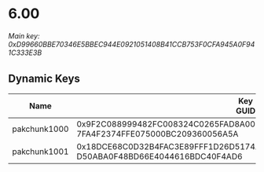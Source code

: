 # 6.00

###### *Main key: 0xD99660BBE70346E5BBEC944E0921051408B41CCB753F0CFA945A0F941C333E3B*

## Dynamic Keys

| Name         | Key<br/>GUID                                                                                            |
|--------------|---------------------------------------------------------------------------------------------------------|
| pakchunk1000 | 0x9F2C088999482FC008324C0265FAD8A009291CCDF30B075D85FB3387EFBA7A32<br/>7FA4F2374FFE075000BC209360056A5A |
| pakchunk1001 | 0x18DCE68C0D32B4FAC3E89FFF1D26D5174AB2A5F95A6E927782E293757E194AD1<br/>D50ABA0F48BD66E4044616BDC40F4AD6 |
